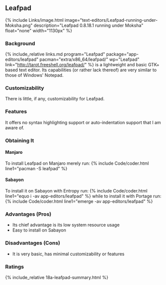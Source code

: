 ## Leafpad
{% include Links/image.html image="text-editors/Leafpad-running-under-Moksha.png" description="Leafpad 0.8.18.1 running under Moksha" float="none" width="1130px" %}

### Background
{% include_relative links.md program="Leafpad" package="app-editors/leafpad" pacman="extra/x86_64/leafpad/" wp="Leafpad" link="http://tarot.freeshell.org/leafpad/" %} is a lightweight and basic GTK+ based text editor. Its capabilities (or rather lack thereof) are very similar to those of Windows' Notepad.

### Customizability
There is little, if any, customizability for Leafpad.

### Features
It offers no syntax highlighting support or auto-indentation support that I am aware of.

### Obtaining It

#### Manjaro
To install Leafpad on Manjaro merely run:
{% include Code/coder.html line1="pacman -S leafpad" %}

#### Sabayon
To install it on Sabayon with Entropy run:
{% include Code/coder.html line1="equo i -av app-editors/leafpad" %}
while to install it with Portage run:
{% include Code/coder.html line1="emerge -av app-editors/leafpad" %}

### Advantages (Pros)
* Its chief advantage is its low system resource usage
* Easy to install on Sabayon

### Disadvantages (Cons)
* It is very basic, has minimal customizability or features

### Ratings
{% include_relative 18a-leafpad-summary.html %}
